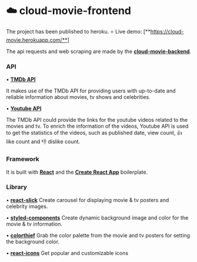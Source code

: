 # :cloud: cloud-movie-frontend

The project has been published to heroku. :star: Live demo: [**https://cloud-movie.herokuapp.com/**]

The api requests and web scraping are made by the [**cloud-movie-backend**](https://github.com/david-ting/cloud-movie-backend). 

### API

• [**TMDb API**](https://developers.themoviedb.org/3/getting-started/introduction)

It makes use of the TMDb API for providing users with up-to-date and reliable information about movies, tv shows and celebrities. 

• [**Youtube API**](https://developers.google.com/youtube/v3/docs/)

The TMDb API could provide the links for the youtube videos related to the movies and tv. To enrich the information of the videos, 
Youtube API is used to get the statistics of the videos, such as published date, view count, :thumbsup: like count  and :-1: dislike count. 

### Framework

It is built with [**React**](https://reactjs.org/) and the [**Create React App**](https://reactjs.org/docs/create-a-new-react-app.html) boilerplate.

### Library

• [**react-slick**](https://www.npmjs.com/package/react-slick)
Create carousel for displaying movie & tv posters and celebrity images.

• [**styled-components**](https://www.npmjs.com/package/styled-components)
Create dynamic background image and color for the movie & tv information. 

• [**colorthief**](https://www.npmjs.com/package/colorthief)
Grab the color palette from the movie and tv posters for setting the background color.

• [**react-icons**](https://www.npmjs.com/package/react-icons)
Get popular and customizable icons




